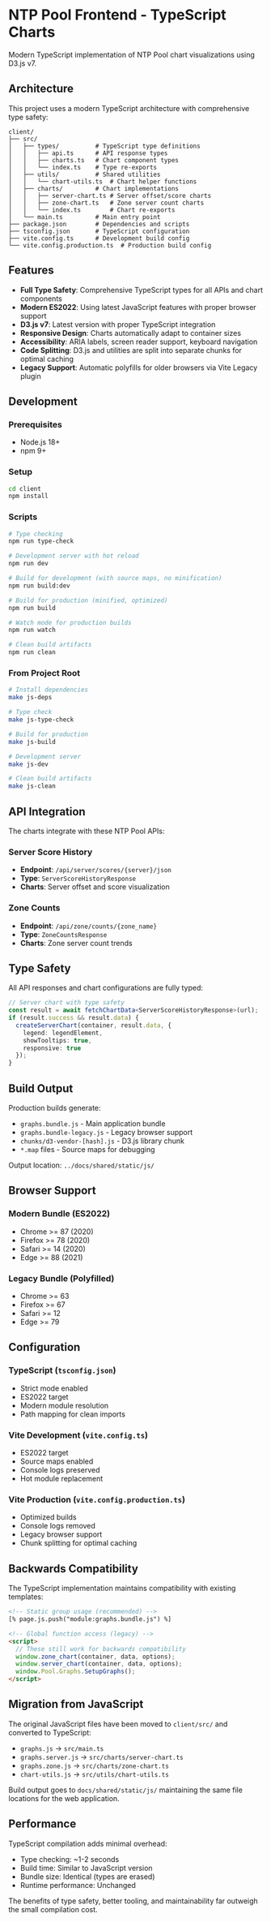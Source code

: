 # NTP Pool Frontend - TypeScript Charts

Modern TypeScript implementation of NTP Pool chart visualizations using D3.js v7.

## Architecture

This project uses a modern TypeScript architecture with comprehensive type safety:

```
client/
├── src/
│   ├── types/          # TypeScript type definitions
│   │   ├── api.ts      # API response types
│   │   ├── charts.ts   # Chart component types
│   │   └── index.ts    # Type re-exports
│   ├── utils/          # Shared utilities
│   │   └── chart-utils.ts  # Chart helper functions
│   ├── charts/         # Chart implementations
│   │   ├── server-chart.ts # Server offset/score charts
│   │   ├── zone-chart.ts   # Zone server count charts
│   │   └── index.ts        # Chart re-exports
│   └── main.ts         # Main entry point
├── package.json        # Dependencies and scripts
├── tsconfig.json       # TypeScript configuration
├── vite.config.ts      # Development build config
└── vite.config.production.ts  # Production build config
```

## Features

- **Full Type Safety**: Comprehensive TypeScript types for all APIs and chart components
- **Modern ES2022**: Using latest JavaScript features with proper browser support
- **D3.js v7**: Latest version with proper TypeScript integration
- **Responsive Design**: Charts automatically adapt to container sizes
- **Accessibility**: ARIA labels, screen reader support, keyboard navigation
- **Code Splitting**: D3.js and utilities are split into separate chunks for optimal caching
- **Legacy Support**: Automatic polyfills for older browsers via Vite Legacy plugin

## Development

### Prerequisites

- Node.js 18+
- npm 9+

### Setup

```bash
cd client
npm install
```

### Scripts

```bash
# Type checking
npm run type-check

# Development server with hot reload
npm run dev

# Build for development (with source maps, no minification)
npm run build:dev

# Build for production (minified, optimized)
npm run build

# Watch mode for production builds
npm run watch

# Clean build artifacts
npm run clean
```

### From Project Root

```bash
# Install dependencies
make js-deps

# Type check
make js-type-check

# Build for production
make js-build

# Development server
make js-dev

# Clean build artifacts
make js-clean
```

## API Integration

The charts integrate with these NTP Pool APIs:

### Server Score History
- **Endpoint**: `/api/server/scores/{server}/json`
- **Type**: `ServerScoreHistoryResponse`
- **Charts**: Server offset and score visualization

### Zone Counts
- **Endpoint**: `/api/zone/counts/{zone_name}`
- **Type**: `ZoneCountsResponse`
- **Charts**: Zone server count trends

## Type Safety

All API responses and chart configurations are fully typed:

```typescript
// Server chart with type safety
const result = await fetchChartData<ServerScoreHistoryResponse>(url);
if (result.success && result.data) {
  createServerChart(container, result.data, {
    legend: legendElement,
    showTooltips: true,
    responsive: true
  });
}
```

## Build Output

Production builds generate:

- `graphs.bundle.js` - Main application bundle
- `graphs.bundle-legacy.js` - Legacy browser support
- `chunks/d3-vendor-[hash].js` - D3.js library chunk
- `*.map` files - Source maps for debugging

Output location: `../docs/shared/static/js/`

## Browser Support

### Modern Bundle (ES2022)
- Chrome >= 87 (2020)
- Firefox >= 78 (2020)
- Safari >= 14 (2020)
- Edge >= 88 (2021)

### Legacy Bundle (Polyfilled)
- Chrome >= 63
- Firefox >= 67
- Safari >= 12
- Edge >= 79

## Configuration

### TypeScript (`tsconfig.json`)
- Strict mode enabled
- ES2022 target
- Modern module resolution
- Path mapping for clean imports

### Vite Development (`vite.config.ts`)
- ES2022 target
- Source maps enabled
- Console logs preserved
- Hot module replacement

### Vite Production (`vite.config.production.ts`)
- Optimized builds
- Console logs removed
- Legacy browser support
- Chunk splitting for optimal caching

## Backwards Compatibility

The TypeScript implementation maintains compatibility with existing templates:

```html
<!-- Static group usage (recommended) -->
[% page.js.push("module:graphs.bundle.js") %]

<!-- Global function access (legacy) -->
<script>
  // These still work for backwards compatibility
  window.zone_chart(container, data, options);
  window.server_chart(container, data, options);
  window.Pool.Graphs.SetupGraphs();
</script>
```

## Migration from JavaScript

The original JavaScript files have been moved to `client/src/` and converted to TypeScript:

- `graphs.js` → `src/main.ts`
- `graphs.server.js` → `src/charts/server-chart.ts`
- `graphs.zone.js` → `src/charts/zone-chart.ts`
- `chart-utils.js` → `src/utils/chart-utils.ts`

Build output goes to `docs/shared/static/js/` maintaining the same file locations for the web application.

## Performance

TypeScript compilation adds minimal overhead:
- Type checking: ~1-2 seconds
- Build time: Similar to JavaScript version
- Bundle size: Identical (types are erased)
- Runtime performance: Unchanged

The benefits of type safety, better tooling, and maintainability far outweigh the small compilation cost.
